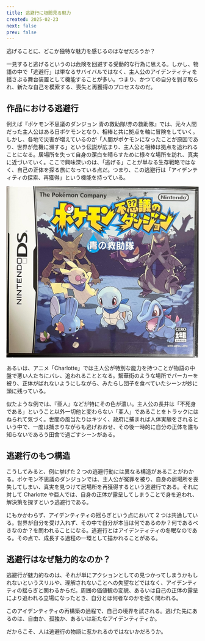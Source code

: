 ```yaml
---
title: 逃避行に垣間見る魅力
created: 2025-02-23
next: false
prev: false
---
```


逃げることに、どこか独特な魅力を感じるのはなぜだろうか？

一見すると逃げるというのは危険を回避する受動的な行為に思える。しかし、物語の中で「逃避行」は単なるサバイバルではなく、主人公のアイデンティティを揺さぶる舞台装置として機能することが多い。つまり、かつての自分を剝ぎ取られ、新たな自己を模索する、喪失と再獲得のプロセスなのだ。

## 作品における逃避行

例えば『ポケモン不思議のダンジョン 青の救助隊/赤の救助隊』では、元々人間だった主人公はある日ポケモンとなり、相棒と共に拠点を軸に冒険をしていく。しかし、各地で災害が増えているのが「人間がポケモンになったことが原因であり、世界が危機に瀕する」という伝説が広まり、主人公と相棒は拠点を追われることになる。居場所を失って自身の潔白を晴らすために様々な場所を訪れ、真実に近づいていく。ここで興味深いのは、「逃げる」ことが単なる生存戦略ではなく、自己の正体を探る旅になっている点だ。つまり、この逃避行は「アイデンティティの探索、再獲得」という機能を持っている。

![alt text](91tzz-8wisL._AC_SL1500_.jpg)

あるいは、アニメ「Charlotte」では主人公が特別な能力を持つことが物語の中盤で悪い人たちにバレ、追われることとなる。繫華街のような場所でパーカーを被り、正体がばれないようにしながら、みたらし団子を食べていたシーンが妙に頭に残っている。

似たような例では、『亜人』などが特にその色が濃い。主人公の長井は「不死身である」ということ以外一切他と変わらない「亜人」であることをトラックにはねられて気づく。世間の風当たりはキツく、政府に捕まれば人体実験をされるという中で、一度は捕まりながらも逃げおおせ、その後一時的に自分の正体を誰も知らないであろう田舎で過ごすシーンがある。

## 逃避行のもつ構造

こうしてみると、例に挙げた 2 つの逃避行動には異なる構造があることがわかる。ポケモン不思議のダンジョンでは、主人公が冤罪を被り、自身の居場所を喪失してしまい、真実を見つけて居場所を再獲得するという逃避行である。それに対して Charlotte や亜人では、自身の正体が露呈してしまうことで身を追われ、解決策を探すという逃避行である。

にもかかわらず、アイデンティティの揺らぎという点において 2 つは共通している。世界が自分を受け入れず、その中で自分が本当は何であるのか？何であるべきなのか？を問われることになる。逃避行とはアイデンティティの冬眠なのである。その点で、成長する過程の一環として描かれることがある。

## 逃避行はなぜ魅力的なのか？

逃避行が魅力的なのは、それが単にアクションとしての見つかってしまうかもしれないというスリルや、理解されないことへの失望などではなく、アイデンティティの揺らぎと関わるからだ。周囲の価値観の変貌、あるいは自己の正体の露呈により追われる立場になったとき、自分とは何者なのかを強く問われる。

このアイデンティティの再構築の過程で、自己の境界を試される。逃げた先にあるのは、自由か、孤独か、あるいは新たなアイデンティティか。

だからこそ、人は逃避行の物語に惹かれるのではないかだろうか。
